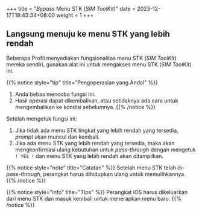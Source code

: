 +++
title = "_Bypass_ Menu STK (_SIM ToolKit_)"
date =  2023-12-17T18:43:34+08:00
weight = 1
+++

## Langsung menuju ke menu STK yang lebih rendah

Beberapa Profil menyediakan fungsionalitas menu STK (_SIM ToolKit_) mereka sendiri, gunakan alat ini untuk mengakses menu STK (_SIM ToolKit_) ini.

{{% notice style="tip" title="Pengoperasian yang Andal" %}}
1. Anda bebas mencoba fungsi ini.
2. Hasil operasi dapat dikembalikan, atau setidaknya ada cara untuk mengembalikan ke kondisi sebelumnya.
{{% /notice %}}

Setelah mengetuk fungsi ini:
1. Jika tidak ada menu STK tingkat yang lebih rendah yang tersedia, _prompt_ akan muncul dan kembali.
2. Jika ada menu STK yang lebih rendah yang tersedia, maka akan mengkonfirmasi ulang kebutuhan untuk _pass-through_ dengan mengetuk `! YES !` dan menu STK yang lebih rendah akan ditampilkan.


{{% notice style="note" title="Catatan" %}}
Setelah menu STK telah di-_pass-through_, perangkat harus dihidupkan ulang untuk memulihkannya.  
{{% /notice %}}

{{% notice style="info" title="Tips" %}}
Perangkat iOS harus dikeluarkan dari menu STK dan masuk kembali untuk menerapkan menu baru.
{{% /notice %}}